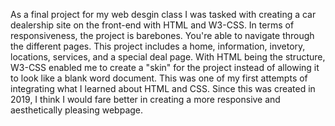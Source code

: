 As a final project for my web desgin class I was tasked with creating a car dealership site on the front-end with HTML and W3-CSS. In terms of responsiveness, the project is barebones. You're able to navigate through the different pages. This project includes a home, information, invetory, locations, services, and a special deal page. With HTML being the structure, W3-CSS enabled me to create a "skin" for the project instead of allowing it to look like a blank word document. This was one of my first attempts of integrating what I learned about HTML and CSS. Since this was created in 2019, I think I would fare better in creating a more responsive and aesthetically pleasing webpage.

